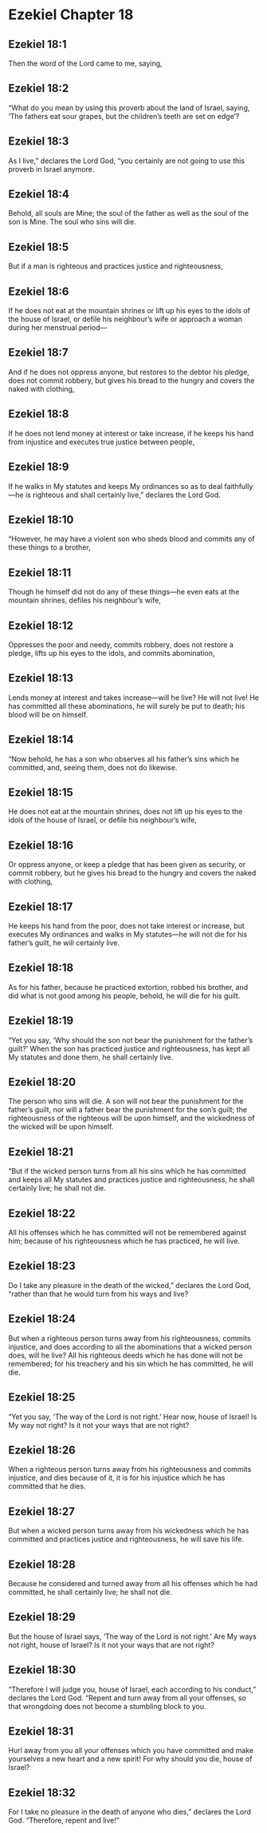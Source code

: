 # Ezekiel Chapter 18

## Ezekiel 18:1

Then the word of the Lord came to me, saying,

## Ezekiel 18:2

“What do you mean by using this proverb about the land of Israel, saying, ‘The fathers eat sour grapes, but the children’s teeth are set on edge’?

## Ezekiel 18:3

As I live,” declares the Lord God, “you certainly are not going to use this proverb in Israel anymore.

## Ezekiel 18:4

Behold, all souls are Mine; the soul of the father as well as the soul of the son is Mine. The soul who sins will die.

## Ezekiel 18:5

But if a man is righteous and practices justice and righteousness,

## Ezekiel 18:6

If he does not eat at the mountain shrines or lift up his eyes to the idols of the house of Israel, or defile his neighbour’s wife or approach a woman during her menstrual period—

## Ezekiel 18:7

And if he does not oppress anyone, but restores to the debtor his pledge, does not commit robbery, but gives his bread to the hungry and covers the naked with clothing,

## Ezekiel 18:8

If he does not lend money at interest or take increase, if he keeps his hand from injustice and executes true justice between people,

## Ezekiel 18:9

If he walks in My statutes and keeps My ordinances so as to deal faithfully—he is righteous and shall certainly live,” declares the Lord God.

## Ezekiel 18:10

“However, he may have a violent son who sheds blood and commits any of these things to a brother,

## Ezekiel 18:11

Though he himself did not do any of these things—he even eats at the mountain shrines, defiles his neighbour’s wife,

## Ezekiel 18:12

Oppresses the poor and needy, commits robbery, does not restore a pledge, lifts up his eyes to the idols, and commits abomination,

## Ezekiel 18:13

Lends money at interest and takes increase—will he live? He will not live! He has committed all these abominations, he will surely be put to death; his blood will be on himself.

## Ezekiel 18:14

“Now behold, he has a son who observes all his father’s sins which he committed, and, seeing them, does not do likewise.

## Ezekiel 18:15

He does not eat at the mountain shrines, does not lift up his eyes to the idols of the house of Israel, or defile his neighbour’s wife,

## Ezekiel 18:16

Or oppress anyone, or keep a pledge that has been given as security, or commit robbery, but he gives his bread to the hungry and covers the naked with clothing,

## Ezekiel 18:17

He keeps his hand from the poor, does not take interest or increase, but executes My ordinances and walks in My statutes—he will not die for his father’s guilt, he will certainly live.

## Ezekiel 18:18

As for his father, because he practiced extortion, robbed his brother, and did what is not good among his people, behold, he will die for his guilt.

## Ezekiel 18:19

“Yet you say, ‘Why should the son not bear the punishment for the father’s guilt?’ When the son has practiced justice and righteousness, has kept all My statutes and done them, he shall certainly live.

## Ezekiel 18:20

The person who sins will die. A son will not bear the punishment for the father’s guilt, nor will a father bear the punishment for the son’s guilt; the righteousness of the righteous will be upon himself, and the wickedness of the wicked will be upon himself.

## Ezekiel 18:21

“But if the wicked person turns from all his sins which he has committed and keeps all My statutes and practices justice and righteousness, he shall certainly live; he shall not die.

## Ezekiel 18:22

All his offenses which he has committed will not be remembered against him; because of his righteousness which he has practiced, he will live.

## Ezekiel 18:23

Do I take any pleasure in the death of the wicked,” declares the Lord God, “rather than that he would turn from his ways and live?

## Ezekiel 18:24

But when a righteous person turns away from his righteousness, commits injustice, and does according to all the abominations that a wicked person does, will he live? All his righteous deeds which he has done will not be remembered; for his treachery and his sin which he has committed, he will die.

## Ezekiel 18:25

“Yet you say, ‘The way of the Lord is not right.’ Hear now, house of Israel! Is My way not right? Is it not your ways that are not right?

## Ezekiel 18:26

When a righteous person turns away from his righteousness and commits injustice, and dies because of it, it is for his injustice which he has committed that he dies.

## Ezekiel 18:27

But when a wicked person turns away from his wickedness which he has committed and practices justice and righteousness, he will save his life.

## Ezekiel 18:28

Because he considered and turned away from all his offenses which he had committed, he shall certainly live; he shall not die.

## Ezekiel 18:29

But the house of Israel says, ‘The way of the Lord is not right.’ Are My ways not right, house of Israel? Is it not your ways that are not right?

## Ezekiel 18:30

“Therefore I will judge you, house of Israel, each according to his conduct,” declares the Lord God. “Repent and turn away from all your offenses, so that wrongdoing does not become a stumbling block to you.

## Ezekiel 18:31

Hurl away from you all your offenses which you have committed and make yourselves a new heart and a new spirit! For why should you die, house of Israel?

## Ezekiel 18:32

For I take no pleasure in the death of anyone who dies,” declares the Lord God. “Therefore, repent and live!”
